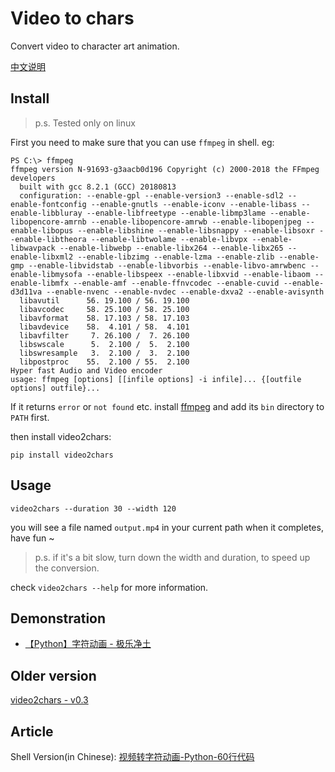 # Video to chars

Convert video to character art animation.

[中文说明](/doc/README-zh-cn.md)

## Install

>p.s. Tested only on linux

First you need to make sure that you can use `ffmpeg` in shell. eg:
```
PS C:\> ffmpeg
ffmpeg version N-91693-g3aacb0d196 Copyright (c) 2000-2018 the FFmpeg developers
  built with gcc 8.2.1 (GCC) 20180813
  configuration: --enable-gpl --enable-version3 --enable-sdl2 --enable-fontconfig --enable-gnutls --enable-iconv --enable-libass --enable-libbluray --enable-libfreetype --enable-libmp3lame --enable-libopencore-amrnb --enable-libopencore-amrwb --enable-libopenjpeg --enable-libopus --enable-libshine --enable-libsnappy --enable-libsoxr --enable-libtheora --enable-libtwolame --enable-libvpx --enable-libwavpack --enable-libwebp --enable-libx264 --enable-libx265 --enable-libxml2 --enable-libzimg --enable-lzma --enable-zlib --enable-gmp --enable-libvidstab --enable-libvorbis --enable-libvo-amrwbenc --enable-libmysofa --enable-libspeex --enable-libxvid --enable-libaom --enable-libmfx --enable-amf --enable-ffnvcodec --enable-cuvid --enable-d3d11va --enable-nvenc --enable-nvdec --enable-dxva2 --enable-avisynth
  libavutil      56. 19.100 / 56. 19.100
  libavcodec     58. 25.100 / 58. 25.100
  libavformat    58. 17.103 / 58. 17.103
  libavdevice    58.  4.101 / 58.  4.101
  libavfilter     7. 26.100 /  7. 26.100
  libswscale      5.  2.100 /  5.  2.100
  libswresample   3.  2.100 /  3.  2.100
  libpostproc    55.  2.100 / 55.  2.100
Hyper fast Audio and Video encoder
usage: ffmpeg [options] [[infile options] -i infile]... {[outfile options] outfile}...
```
If it returns `error` or `not found` etc. install [ffmpeg](https://ffmpeg.org/) and add its `bin` directory to `PATH` first. 

then install video2chars:
```
pip install video2chars
```

## Usage

```
video2chars --duration 30 --width 120
```
you will see a file named `output.mp4` in your current path when it completes, have fun ~

>p.s. if it's a bit slow, turn down the width and duration, to speed up the conversion. 

check `video2chars --help` for more information.


## Demonstration

- [【Python】字符动画 - 极乐净土](https://www.bilibili.com/video/av30469888/)


## Older version

[video2chars - v0.3](https://github.com/yuansuye/video2chars/tree/v0.3)

## Article

Shell Version(in Chinese): [视频转字符动画-Python-60行代码](http://www.cnblogs.com/kirito-c/p/5971988.html)

